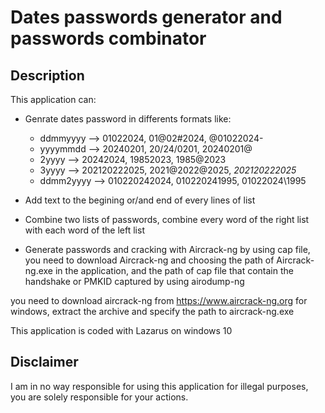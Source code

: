 # Dates passwords generator and passwords combinator

## Description

This application can:

- Genrate dates password in differents formats like:
  - ddmmyyyy  --> 01022024, 01@02#2024, @01022024- 
  - yyyymmdd  --> 20240201, 20/24/0201, 20240201@
  - 2yyyy     --> 20242024, 19852023, 1985@2023
  - 3yyyy     --> 202120222025, 2021@2022@2025, *202120222025*
  - ddmm2yyyy --> 010220242024, 010220241995, 01022024\1995
  
- Add text to the begining or/and end of every lines of list

- Combine two lists of passwords, combine every word of the right list with each word of the left list

- Generate passwords and cracking with Aircrack-ng by using cap file, you need to download Aircrack-ng 
  and choosing the path of Aircrack-ng.exe in the application, and the path of cap file that contain the handshake or PMKID captured by using airodump-ng

you need to download aircrack-ng from https://www.aircrack-ng.org for windows, extract the archive and specify the path to aircrack-ng.exe

This application is coded with Lazarus on windows 10

## Disclaimer

I am in no way responsible for using this application for illegal purposes, 
you are solely responsible for your actions.
